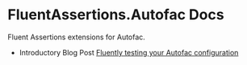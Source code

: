# FluentAssertions.Autofac Docs

Fluent Assertions extensions for Autofac.

- Introductory Blog Post [Fluently testing your Autofac configuration](http://awesome-incremented.blogspot.de/2016/01/fluently-testing-your-autofac.html)
